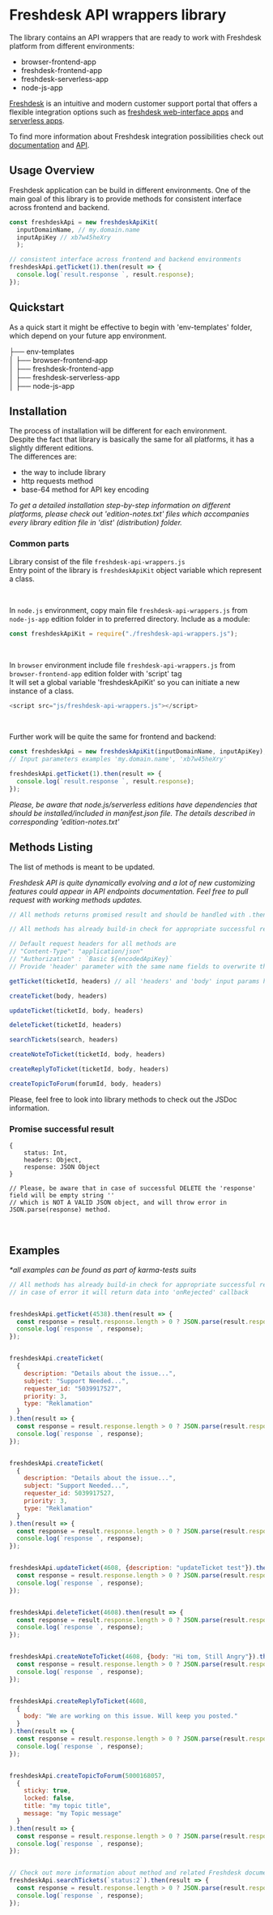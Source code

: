 
# Freshdesk API wrappers library

The library contains an API wrappers that are ready to work with Freshdesk platform from different environments:

* browser-frontend-app
* freshdesk-frontend-app
* freshdesk-serverless-app
* node-js-app

[Freshdesk](https://freshdesk.com/) is an intuitive and modern customer support portal that offers a flexible integration options such as [freshdesk web-interface apps](https://developers.freshdesk.com/v2/docs/your-first-app/) and [serverless apps](https://developers.freshdesk.com/v2/docs/your-first-serverless-app/).

To find more information about Freshdesk integration possibilities check out [documentation](https://developers.freshdesk.com/v2/docs/quick-start/) and [API](https://developers.freshdesk.com/api/).

## Usage Overview
Freshdesk application can be build in different environments.
One of the main goal of this library is to provide methods for consistent interface across frontend and backend.

```javascript
const freshdeskApi = new freshdeskApiKit(
  inputDomainName, // my.domain.name
  inputApiKey // xb7w45heXry
  );

// consistent interface across frontend and backend environments
freshdeskApi.getTicket(1).then(result => {
  console.log(`result.response `, result.response);
});
```


## Quickstart
As a quick start it might be effective to begin with 'env-templates' folder, which depend on your future app environment.

├── env-templates  
│   ├── browser-frontend-app  
│   ├── freshdesk-frontend-app  
│   ├── freshdesk-serverless-app  
│   ├── node-js-app  



## Installation
The process of installation will be different for each environment.  
Despite the fact that library is basically the same for all platforms, it has a slightly different editions.  
The differences are:
* the way to include library
* http requests method
* base-64 method for API key encoding

_To get a detailed installation step-by-step information on different platforms, please check out 'edition-notes.txt'
files which accompanies every library edition file in 'dist' (distribution) folder._

### Common parts

Library consist of the file `freshdesk-api-wrappers.js`  
Entry point of the library is `freshdeskApiKit` object variable which represent a class.

&nbsp;

In `node.js` environment, copy main file `freshdesk-api-wrappers.js` from `node-js-app` edition folder in to preferred directory. Include as a module:  
```javascript
const freshdeskApiKit = require("./freshdesk-api-wrappers.js");
```
&nbsp;

In `browser` environment include file `freshdesk-api-wrappers.js` from `browser-frontend-app` edition folder with 'script' tag  
It will set a global variable 'freshdeskApiKit' so you can initiate a new instance of a class.
```javascript
<script src="js/freshdesk-api-wrappers.js"></script>
```
&nbsp;

Further work will be quite the same for frontend and backend:

```javascript
const freshdeskApi = new freshdeskApiKit(inputDomainName, inputApiKey);
// Input parameters examples 'my.domain.name', 'xb7w45heXry'

freshdeskApi.getTicket(1).then(result => {
  console.log(`result.response `, result.response);
});
```
_Please, be aware that node.js/serverless editions have dependencies that should be installed/included in manifest.json file.
The details described in corresponding 'edition-notes.txt'_

## Methods Listing
The list of methods is meant to be updated.

_Freshdesk API is quite dynamically evolving and a lot of new customizing features could appear in API endpoints documentation.
Feel free to pull request with working methods updates._
&nbsp;

```javascript
// All methods returns promised result and should be handled with .then(onFulfilled, onRejected)

// All methods has already build-in check for appropriate successful response status (e.g. 200)

// Default request headers for all methods are
// "Content-Type": "application/json"
// "Authorization" : `Basic ${encodedApiKey}`
// Provide 'header' parameter with the same name fields to overwrite these.

getTicket(ticketId, headers) // all 'headers' and 'body' input params have default empty values

createTicket(body, headers)

updateTicket(ticketId, body, headers)

deleteTicket(ticketId, headers)

searchTickets(search, headers)

createNoteToTicket(ticketId, body, headers)

createReplyToTicket(ticketId, body, headers)

createTopicToForum(forumId, body, headers)
```
Please, feel free to look into library methods to check out the JSDoc information.

### Promise successful result
```
{
    status: Int,
    headers: Object,
    response: JSON Object
}

// Please, be aware that in case of successful DELETE the 'response' field will be empty string ''
// which is NOT A VALID JSON object, and will throw error in JSON.parse(response) method.

```

&nbsp;
## Examples
_*all examples can be found as part of karma-tests suits_

```javascript
// All methods has already build-in check for appropriate successful response status (e.g. 200)
// in case of error it will return data into 'onRejected' callback


freshdeskApi.getTicket(4538).then(result => {
  const response = result.response.length > 0 ? JSON.parse(result.response) : null;
  console.log(`response `, response);
});


freshdeskApi.createTicket(
  {
    description: "Details about the issue...",
    subject: "Support Needed...",
    requester_id: "5039917527",
    priority: 3,
    type: "Reklamation"
  }
).then(result => {
  const response = result.response.length > 0 ? JSON.parse(result.response) : null;
  console.log(`response `, response);
});


freshdeskApi.createTicket(
  {
    description: "Details about the issue...",
    subject: "Support Needed...",
    requester_id: 5039917527,
    priority: 3,
    type: "Reklamation"
  }
).then(result => {
  const response = result.response.length > 0 ? JSON.parse(result.response) : null;
  console.log(`response `, response);
});


freshdeskApi.updateTicket(4608, {description: "updateTicket test"}).then(result => {
  const response = result.response.length > 0 ? JSON.parse(result.response) : null;
  console.log(`response `, response);
});


freshdeskApi.deleteTicket(4608).then(result => {
  const response = result.response.length > 0 ? JSON.parse(result.response) : null;
  console.log(`response `, response);
});


freshdeskApi.createNoteToTicket(4608, {body: "Hi tom, Still Angry"}).then(result => {
  const response = result.response.length > 0 ? JSON.parse(result.response) : null;
  console.log(`response `, response);
});


freshdeskApi.createReplyToTicket(4608,
  {
    body: "We are working on this issue. Will keep you posted."
  }
).then(result => {
  const response = result.response.length > 0 ? JSON.parse(result.response) : null;
  console.log(`response `, response);
});


freshdeskApi.createTopicToForum(5000168057,
  {
    sticky: true,
    locked: false,
    title: "my topic title",
    message: "my Topic message"
  }
).then(result => {
  const response = result.response.length > 0 ? JSON.parse(result.response) : null;
  console.log(`response `, response);
});


// Check out more information about method and related Freshdesk documentation in the library JSDoc
freshdeskApi.searchTickets(`status:2`).then(result => {
  const response = result.response.length > 0 ? JSON.parse(result.response) : null;
  console.log(`response `, response);
});


```